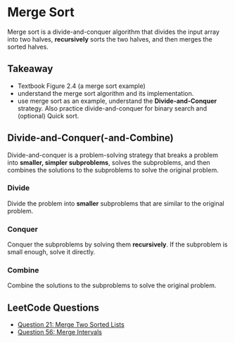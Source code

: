 # Merge Sort

Merge sort is a divide-and-conquer algorithm that divides the input array into two halves, **recursively** sorts the two halves, and then merges the sorted halves.

## Takeaway

- Textbook Figure 2.4 (a merge sort example)
- understand the merge sort algorithm and its implementation.
- use merge sort as an example, understand the **Divide-and-Conquer** strategy. Also practice divide-and-conquer for binary search and (optional) Quick sort.

## Divide-and-Conquer(-and-Combine)

Divide-and-conquer is a problem-solving strategy that breaks a problem into **smaller, simpler subproblems**, solves the subproblems, and then combines the solutions to the subproblems to solve the original problem.

### Divide

Divide the problem into **smaller** subproblems that are similar to the original problem.

### Conquer

Conquer the subproblems by solving them **recursively**. If the subproblem is small enough, solve it directly.

### Combine

Combine the solutions to the subproblems to solve the original problem.

## LeetCode Questions

- [Question 21: Merge Two Sorted Lists](https://leetcode.com/problems/merge-two-sorted-lists/description/)
- [Question 56: Merge Intervals](https://leetcode.com/problems/merge-intervals/description/)